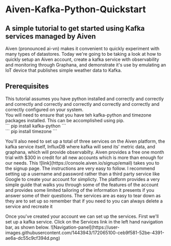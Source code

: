 
# Aiven-Kafka-Python-Quickstart
## A simple tutorial to get started using Kafka services managed by Aiven 
<p>
Aiven (pronounced ai-vn) makes it convenient to quickly experiment with many types of datastores.
Today we're going to be taking a look at how to quickly setup an Aiven account, create a kafka service with observability and monitoring through Graphana, and demonstrate it's use by emulating an IoT device that publishes simple weather data to Kafka.
</p>

## Prerequisites
<p> This tutorial assumes you have python installed and correctly and correctly and correctly and correctly and correctly and correctly and correctly and correctly configured on your system.<br>
You will need to ensure that you have teh kafka-python and timezone packages installed. This can be accomplished using pip.<br>
``` 
 pip install kafka-python 
 ```
 <br>
``` 
 pip install timezone
 ```
</p>
<p>
You'll also need to set up a total of three services on the Aiven platform, the kafka service itself, InfluxDB where kafka will send its' metric data, and graphana, which will provide observabilty. Aiven provides a free one month trial with $300 in credit for all new accounts which is more than enough for our needs. This ![link](https://console.aiven.io/signup/email) takes you to the signup page. The instructions are very easy to follow.  I recommend setting up a username and password rather than a third party service like Google to create your account for simplicty. The platform provides a very simple guide that walks you through some of the features of the account and provides some limited tailoring of the information it presents if you answer some of their questions.  The services are as easy to tear down as they are to set up so remember that if you need to you can always delete a service and recreate it</p>
<p>
Once you've created your account we can set up the services. First we'll set up a kafka service. Click on the Services link in the left hand navigation bar, as shown below.
![Navigation-panel](https://user-images.githubusercontent.com/1443943/172065100-ceb9f581-52be-4391-ae6a-dc55c9cf394d.png)
